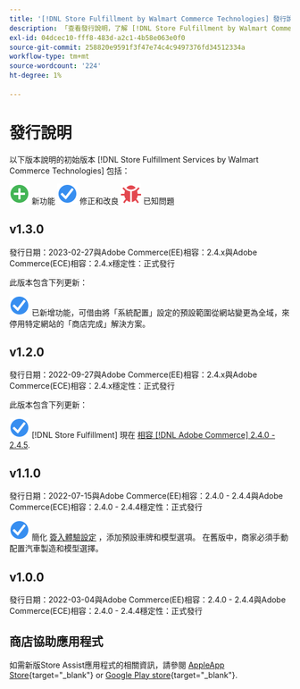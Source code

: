 ```yaml
---
title: '[!DNL Store Fulfillment by Walmart Commerce Technologies] 發行說明'
description: 「查看發行說明，了解 [!DNL Store Fulfillment by Walmart Commerce Technologies] 版本。」
exl-id: 04dcec10-fff8-483d-a2c1-4b58e063e0f0
source-git-commit: 258820e9591f3f47e74c4c9497376fd34512334a
workflow-type: tm+mt
source-wordcount: '224'
ht-degree: 1%

---
```


# 發行說明

以下版本說明的初始版本 [!DNL Store Fulfillment Services by Walmart Commerce Technologies] 包括：

![新增](../assets/new.svg) 新功能
![修正問題](../assets/fix.svg) 修正和改良
![已知問題](../assets/bug.svg) 已知問題

## v1.3.0

發行日期：2023-02-27與Adobe Commerce(EE)相容：2.4.x與Adobe Commerce(ECE)相容：2.4.x穩定性：正式發行

此版本包含下列更新：

![新增](../assets/fix.svg)<!-- WMTP-795 --> 已新增功能，可借由將「系統配置」設定的預設範圍從網站變更為全域，來停用特定網站的「商店完成」解決方案。

## v1.2.0

發行日期：2022-09-27與Adobe Commerce(EE)相容：2.4.x與Adobe Commerce(ECE)相容：2.4.x穩定性：正式發行

此版本包含下列更新：

![新增](../assets/fix.svg) [!DNL Store Fulfillment] 現在 [相容 [!DNL Adobe Commerce] 2.4.0 - 2.4.5](https://experienceleague.adobe.com/docs/commerce-operations/release/product-availability.html).


## v1.1.0

發行日期：2022-07-15與Adobe Commerce(EE)相容：2.4.0 - 2.4.4與Adobe Commerce(ECE)相容：2.4.0 - 2.4.4穩定性：正式發行

![新增](../assets/fix.svg)<!-- WMTP-731 --> 簡化 [簽入體驗設定](check-in-experience-setup.md) ，添加預設車牌和模型選項。 在舊版中，商家必須手動配置汽車製造和模型選擇。

## v1.0.0

發行日期：2022-03-04與Adobe Commerce(EE)相容：2.4.0 - 2.4.4與Adobe Commerce(ECE)相容：2.4.0 - 2.4.4穩定性：正式發行

## 商店協助應用程式

如需新版Store Assist應用程式的相關資訊，請參閱 [AppleApp Store](https://apps.apple.com/us/app/store-assist-by-walmart/id1609281539){target="_blank"} or [Google Play store](https://play.google.com/store/apps/details?id=com.walmart.faas.storeassist){target="_blank"}.
